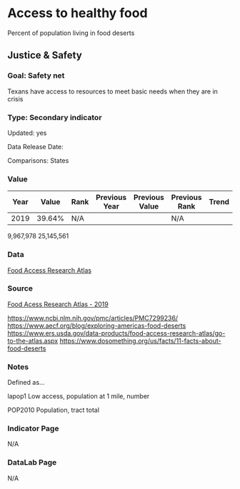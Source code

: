 # Access to healthy food
Percent of population living in food deserts
## Justice & Safety
### Goal: Safety net
Texans have access to resources to meet basic needs when they are in crisis
### Type: Secondary indicator
Updated: yes
Data Release Date: 

Comparisons: States

### Value

| Year |  Value      | Rank     | Previous Year   | Previous Value | Previous Rank | Trend | 
| ----------- | ----------- | ----------- | ----------- | ----------- | ----------- | -----------|
|     2019    |     39.64%  | N/A         |             |             | N/A       |     | 

 9,967,978 
 25,145,561


### Data

[Food Access Research Atlas](./FoodAccessResearchAtlasData2019.xlsx)


### Source

[Food Acess Research Atlas - 2019](https://www.ers.usda.gov/data-products/food-access-research-atlas/download-the-data/)

https://www.ncbi.nlm.nih.gov/pmc/articles/PMC7299236/
https://www.aecf.org/blog/exploring-americas-food-deserts
https://www.ers.usda.gov/data-products/food-access-research-atlas/go-to-the-atlas.aspx
https://www.dosomething.org/us/facts/11-facts-about-food-deserts

### Notes

Defined as...



lapop1
Low access, population at 1 mile, number

POP2010
Population, tract total




### Indicator Page

N/A

### DataLab Page

N/A